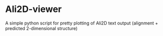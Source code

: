 # Ali2D-viewer
A simple python script for pretty plotting of Ali2D text output (alignment + predicted 2-dimensional structure)
